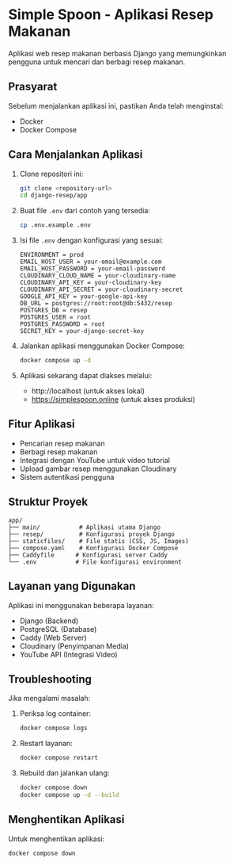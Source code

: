 # Simple Spoon - Aplikasi Resep Makanan

Aplikasi web resep makanan berbasis Django yang memungkinkan pengguna untuk mencari dan berbagi resep makanan.

## Prasyarat

Sebelum menjalankan aplikasi ini, pastikan Anda telah menginstal:

- Docker
- Docker Compose

## Cara Menjalankan Aplikasi

1. Clone repositori ini:
   ```bash
   git clone <repository-url>
   cd django-resep/app
   ```

2. Buat file `.env` dari contoh yang tersedia:
   ```bash
   cp .env.example .env
   ```

3. Isi file `.env` dengan konfigurasi yang sesuai:
   ```
   ENVIRONMENT = prod
   EMAIL_HOST_USER = your-email@example.com
   EMAIL_HOST_PASSWORD = your-email-password
   CLOUDINARY_CLOUD_NAME = your-cloudinary-name
   CLOUDINARY_API_KEY = your-cloudinary-key
   CLOUDINARY_API_SECRET = your-cloudinary-secret
   GOOGLE_API_KEY = your-google-api-key
   DB_URL = postgres://root:root@db:5432/resep
   POSTGRES_DB = resep
   POSTGRES_USER = root
   POSTGRES_PASSWORD = root
   SECRET_KEY = your-django-secret-key
   ```

4. Jalankan aplikasi menggunakan Docker Compose:
   ```bash
   docker compose up -d
   ```

5. Aplikasi sekarang dapat diakses melalui:
   - http://localhost (untuk akses lokal)
   - https://simplespoon.online (untuk akses produksi)

## Fitur Aplikasi

- Pencarian resep makanan
- Berbagi resep makanan
- Integrasi dengan YouTube untuk video tutorial
- Upload gambar resep menggunakan Cloudinary
- Sistem autentikasi pengguna

## Struktur Proyek

```
app/
├── main/           # Aplikasi utama Django
├── resep/          # Konfigurasi proyek Django
├── staticfiles/    # File statis (CSS, JS, Images)
├── compose.yaml    # Konfigurasi Docker Compose
├── Caddyfile      # Konfigurasi server Caddy
└── .env           # File konfigurasi environment
```

## Layanan yang Digunakan

Aplikasi ini menggunakan beberapa layanan:
- Django (Backend)
- PostgreSQL (Database)
- Caddy (Web Server)
- Cloudinary (Penyimpanan Media)
- YouTube API (Integrasi Video)

## Troubleshooting

Jika mengalami masalah:

1. Periksa log container:
   ```bash
   docker compose logs
   ```

2. Restart layanan:
   ```bash
   docker compose restart
   ```

3. Rebuild dan jalankan ulang:
   ```bash
   docker compose down
   docker compose up -d --build
   ```

## Menghentikan Aplikasi

Untuk menghentikan aplikasi:
```bash
docker compose down
```
